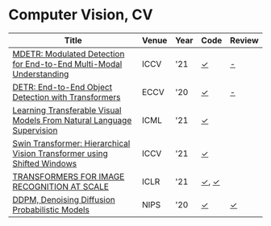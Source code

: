 # Computer Vision, CV
| Title | Venue | Year | Code | Review |
|-|-|-|-|-|
| [MDETR: Modulated Detection for End-to-End Multi-Modal Understanding](https://arxiv.org/abs/2104.12763) | ICCV | '21 | [✓](https://github.com/ashkamath/mdetr) | [-](./mdetr/) |
| [DETR: End-to-End Object Detection with Transformers](https://arxiv.org/abs/2005.12872) | ECCV | '20 | [✓](https://github.com/facebookresearch/detr) | [-](./detr/) |
| [Learning Transferable Visual Models From Natural Language Supervision](https://arxiv.org/abs/2103.00020) | ICML | '21 | [✓](https://github.com/openai/CLIP) |  |
| [Swin Transformer: Hierarchical Vision Transformer using Shifted Windows](https://arxiv.org/abs/2103.14030) | ICCV | '21 | [✓](https://github.com/microsoft/Swin-Transformer) |  |
| [TRANSFORMERS FOR IMAGE RECOGNITION AT SCALE](https://arxiv.org/abs/2103.14030) | ICLR | '21 |  [✓](https://github.com/google-research/vision_transformer), [✓](https://github.com/lucidrains/vit-pytorch) |  |
| [DDPM, Denoising Diffusion Probabilistic Models](https://arxiv.org/abs/2006.11239) | NIPS | '20 | [✓](./diffusion/diffusion.ipynb) | [✓](./diffusion/) |
